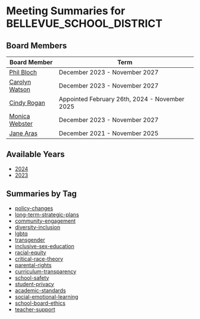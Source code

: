 # Meeting Summaries for BELLEVUE_SCHOOL_DISTRICT

## Board Members

| Board Member       | Term           |
|--------------------|----------------|
| [Phil Bloch](board_member_108.md) | December 2023 - November 2027 |
| [Carolyn Watson](board_member_109.md) | December 2023 - November 2027 |
| [Cindy Rogan](board_member_110.md) | Appointed February 26th, 2024 - November 2025 |
| [Monica Webster](board_member_111.md) | December 2023 - November 2027 |
| [Jane Aras](board_member_112.md) | December 2021 - November 2025 |

## Available Years
- [2024](school_board_22_year_2024.md)
- [2023](school_board_22_year_2023.md)

## Summaries by Tag
- [policy-changes](school_board_22_tag_policy-changes.md)
- [long-term-strategic-plans](school_board_22_tag_long-term-strategic-plans.md)
- [community-engagement](school_board_22_tag_community-engagement.md)
- [diversity-inclusion](school_board_22_tag_diversity-inclusion.md)
- [lgbtq](school_board_22_tag_lgbtq.md)
- [transgender](school_board_22_tag_transgender.md)
- [inclusive-sex-education](school_board_22_tag_inclusive-sex-education.md)
- [racial-equity](school_board_22_tag_racial-equity.md)
- [critical-race-theory](school_board_22_tag_critical-race-theory.md)
- [parental-rights](school_board_22_tag_parental-rights.md)
- [curriculum-transparency](school_board_22_tag_curriculum-transparency.md)
- [school-safety](school_board_22_tag_school-safety.md)
- [student-privacy](school_board_22_tag_student-privacy.md)
- [academic-standards](school_board_22_tag_academic-standards.md)
- [social-emotional-learning](school_board_22_tag_social-emotional-learning.md)
- [school-board-ethics](school_board_22_tag_school-board-ethics.md)
- [teacher-support](school_board_22_tag_teacher-support.md)
